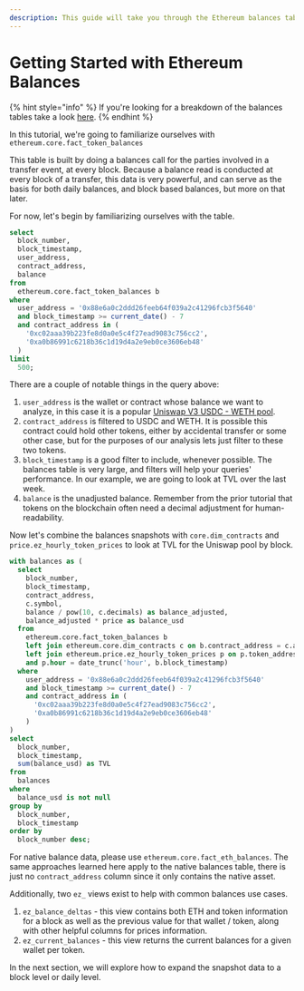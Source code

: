 ```yaml
---
description: This guide will take you through the Ethereum balances tables.
---
```


# Getting Started with Ethereum Balances

{% hint style="info" %}
If you're looking for a breakdown of the balances tables take a look [here](https://flipsidecrypto.github.io/ethereum-models/#!/overview).
{% endhint %}

In this tutorial, we're going to familiarize ourselves with `ethereum.core.fact_token_balances`

This table is built by doing a balances call for the parties involved in a transfer event, at every block. Because a balance read is conducted at every block of a transfer, this data is very powerful, and can serve as the basis for both daily balances, and block based balances, but more on that later.&#x20;

For now, let's begin by familiarizing ourselves with the table.&#x20;

```sql
select
  block_number,
  block_timestamp,
  user_address,
  contract_address,
  balance
from
  ethereum.core.fact_token_balances b
where
  user_address = '0x88e6a0c2ddd26feeb64f039a2c41296fcb3f5640'
  and block_timestamp >= current_date() - 7
  and contract_address in (
    '0xc02aaa39b223fe8d0a0e5c4f27ead9083c756cc2',
    '0xa0b86991c6218b36c1d19d4a2e9eb0ce3606eb48'
  )
limit
  500;
```

There are a couple of notable things in the query above:

1. `user_address` is the wallet or contract whose balance we want to analyze, in this case it is a popular [Uniswap V3 USDC - WETH pool](https://etherscan.io/address/0x88e6a0c2ddd26feeb64f039a2c41296fcb3f5640). &#x20;
2. `contract_address` is filtered to USDC and WETH. It is possible this contract could hold other tokens, either by accidental transfer or some other case, but for the purposes of our analysis lets just filter to these two tokens.&#x20;
3. `block_timestamp` is a good filter to include, whenever possible. The balances table is very large, and filters will help your queries' performance. In our example, we are going to look at TVL over the last week.
4. `balance` is the unadjusted balance. Remember from the prior tutorial that tokens on the blockchain often need a decimal adjustment for human-readability.&#x20;

Now let's combine the balances snapshots with `core.dim_contracts` and `price.ez_hourly_token_prices` to look at TVL for the Uniswap pool by block.&#x20;

```sql
with balances as (
  select
    block_number,
    block_timestamp,
    contract_address,
    c.symbol,
    balance / pow(10, c.decimals) as balance_adjusted,
    balance_adjusted * price as balance_usd
  from
    ethereum.core.fact_token_balances b
    left join ethereum.core.dim_contracts c on b.contract_address = c.address
    left join ethereum.price.ez_hourly_token_prices p on p.token_address = b.contract_address
    and p.hour = date_trunc('hour', b.block_timestamp)
  where
    user_address = '0x88e6a0c2ddd26feeb64f039a2c41296fcb3f5640'
    and block_timestamp >= current_date() - 7
    and contract_address in (
      '0xc02aaa39b223fe8d0a0e5c4f27ead9083c756cc2',
      '0xa0b86991c6218b36c1d19d4a2e9eb0ce3606eb48'
    )
)
select
  block_number,
  block_timestamp,
  sum(balance_usd) as TVL
from
  balances
where
  balance_usd is not null
group by
  block_number,
  block_timestamp
order by
  block_number desc;
```

For native balance data, please use `ethereum.core.fact_eth_balances`. The same approaches learned here apply to the native balances table, there is just no `contract_address` column since it only contains the native asset.&#x20;

Additionally, two `ez_` views exist to help with common balances use cases.

1. `ez_balance_deltas` - this view contains both ETH and token information for a block as well as the previous value for that wallet / token, along with other helpful columns for prices information.&#x20;
2. `ez_current_balances` - this view returns the current balances for a given wallet per token.

In the next section, we will explore how to expand the snapshot data to a block level or daily level.
